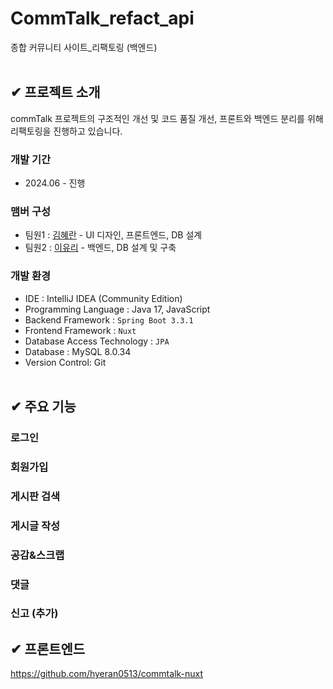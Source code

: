# CommTalk_refact_api
종합 커뮤니티 사이트_리팩토링 (백엔드)
</br></br>

## ✔ 프로젝트 소개
commTalk 프로젝트의 구조적인 개선 및 코드 품질 개선, 프론트와 백엔드 분리를 위해 리팩토링을 진행하고 있습니다.

### 개발 기간
- 2024.06 - 진행

### 맴버 구성
- 팀원1 : [김혜란](https://github.com/hyeran0513) - UI 디자인, 프론트엔드, DB 설계
- 팀원2 : [이유리](https://github.com/lee-code712) - 백엔드, DB 설계 및 구축

### 개발 환경
- IDE : IntelliJ IDEA (Community Edition)
- Programming Language : Java 17, JavaScript
- Backend Framework : `Spring Boot 3.3.1`
- Frontend Framework : `Nuxt`
- Database Access Technology : `JPA`
- Database : MySQL 8.0.34
- Version Control: Git
</br></br>

## ✔ 주요 기능
### 로그인
### 회원가입
### 게시판 검색
### 게시글 작성
### 공감&스크랩
### 댓글
### 신고 (추가)

## ✔ 프론트엔드
https://github.com/hyeran0513/commtalk-nuxt
